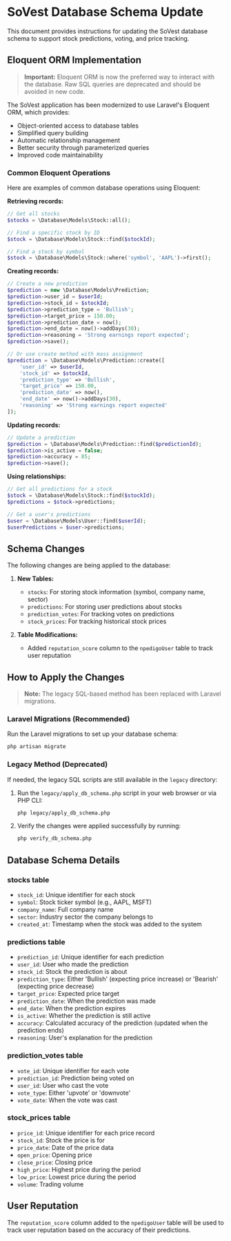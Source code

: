 # SoVest Database Schema Update

This document provides instructions for updating the SoVest database schema to support stock predictions, voting, and price tracking.

## Eloquent ORM Implementation

> **Important:** Eloquent ORM is now the preferred way to interact with the database. Raw SQL queries are deprecated and should be avoided in new code.

The SoVest application has been modernized to use Laravel's Eloquent ORM, which provides:
- Object-oriented access to database tables
- Simplified query building
- Automatic relationship management
- Better security through parameterized queries
- Improved code maintainability

### Common Eloquent Operations

Here are examples of common database operations using Eloquent:

**Retrieving records:**
```php
// Get all stocks
$stocks = \Database\Models\Stock::all();

// Find a specific stock by ID
$stock = \Database\Models\Stock::find($stockId);

// Find a stock by symbol
$stock = \Database\Models\Stock::where('symbol', 'AAPL')->first();
```

**Creating records:**
```php
// Create a new prediction
$prediction = new \Database\Models\Prediction;
$prediction->user_id = $userId;
$prediction->stock_id = $stockId;
$prediction->prediction_type = 'Bullish';
$prediction->target_price = 150.00;
$prediction->prediction_date = now();
$prediction->end_date = now()->addDays(30);
$prediction->reasoning = 'Strong earnings report expected';
$prediction->save();

// Or use create method with mass assignment
$prediction = \Database\Models\Prediction::create([
    'user_id' => $userId,
    'stock_id' => $stockId,
    'prediction_type' => 'Bullish',
    'target_price' => 150.00,
    'prediction_date' => now(),
    'end_date' => now()->addDays(30),
    'reasoning' => 'Strong earnings report expected'
]);
```

**Updating records:**
```php
// Update a prediction
$prediction = \Database\Models\Prediction::find($predictionId);
$prediction->is_active = false;
$prediction->accuracy = 85;
$prediction->save();
```

**Using relationships:**
```php
// Get all predictions for a stock
$stock = \Database\Models\Stock::find($stockId);
$predictions = $stock->predictions;

// Get a user's predictions
$user = \Database\Models\User::find($userId);
$userPredictions = $user->predictions;
```

## Schema Changes

The following changes are being applied to the database:

1. **New Tables:**
   - `stocks`: For storing stock information (symbol, company name, sector)
   - `predictions`: For storing user predictions about stocks
   - `prediction_votes`: For tracking votes on predictions
   - `stock_prices`: For tracking historical stock prices

2. **Table Modifications:**
   - Added `reputation_score` column to the `npedigoUser` table to track user reputation

## How to Apply the Changes

> **Note:** The legacy SQL-based method has been replaced with Laravel migrations.

### Laravel Migrations (Recommended)

Run the Laravel migrations to set up your database schema:

```bash
php artisan migrate
```

### Legacy Method (Deprecated)

If needed, the legacy SQL scripts are still available in the `legacy` directory:

1. Run the `legacy/apply_db_schema.php` script in your web browser or via PHP CLI:

   ```bash
   php legacy/apply_db_schema.php
   ```

2. Verify the changes were applied successfully by running:

   ```bash
   php verify_db_schema.php
   ```

## Database Schema Details

### stocks table
- `stock_id`: Unique identifier for each stock
- `symbol`: Stock ticker symbol (e.g., AAPL, MSFT)
- `company_name`: Full company name
- `sector`: Industry sector the company belongs to
- `created_at`: Timestamp when the stock was added to the system

### predictions table
- `prediction_id`: Unique identifier for each prediction
- `user_id`: User who made the prediction
- `stock_id`: Stock the prediction is about
- `prediction_type`: Either 'Bullish' (expecting price increase) or 'Bearish' (expecting price decrease)
- `target_price`: Expected price target
- `prediction_date`: When the prediction was made
- `end_date`: When the prediction expires
- `is_active`: Whether the prediction is still active
- `accuracy`: Calculated accuracy of the prediction (updated when the prediction ends)
- `reasoning`: User's explanation for the prediction

### prediction_votes table
- `vote_id`: Unique identifier for each vote
- `prediction_id`: Prediction being voted on
- `user_id`: User who cast the vote
- `vote_type`: Either 'upvote' or 'downvote'
- `vote_date`: When the vote was cast

### stock_prices table
- `price_id`: Unique identifier for each price record
- `stock_id`: Stock the price is for
- `price_date`: Date of the price data
- `open_price`: Opening price
- `close_price`: Closing price
- `high_price`: Highest price during the period
- `low_price`: Lowest price during the period
- `volume`: Trading volume

## User Reputation

The `reputation_score` column added to the `npedigoUser` table will be used to track user reputation based on the accuracy of their predictions.